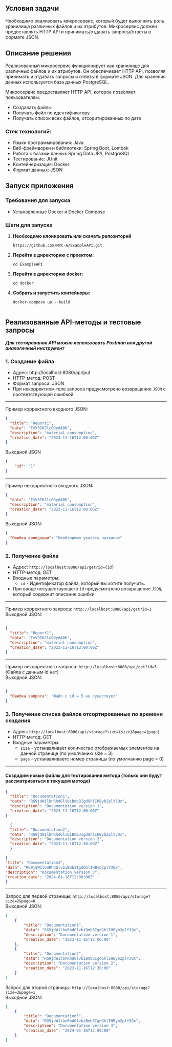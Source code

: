 ## Условия задачи

Необходимо реализовать микросервис, который будет выполнять роль хранилища различных файлов и их атрибутов.
Микросервис должен предоставлять HTTP API и принимать/отдавать запросы/ответы в формате JSON.


## Описание решения
Реализованный микросервис функционирует как хранилище для различных файлов и их атрибутов. Он обеспечивает HTTP API, позволяя принимать и отдавать запросы и ответы в формате JSON. Для хранения данных используется база данных PostgreSQL.  

Микросервис предоставляет HTTP API, которое позволяет пользователям:
- Создавать файлы
- Получать файл по идентификатору
- Получать список всех файлов, отсоритированных по дате

### Стек технологий:
+ Языки программирования: Java
+ Веб-фреймворки и библиотеки: Spring Boot, Lombok
+ Работа с базами данных Spring Data JPA, PostgreSQL
+ Тестирование: JUnit
+ Контейнеризация: Docker
+ Формат данных: JSON

## Запуск приложения

### Требования для запуска
* Установленные Docker и Docker Compose

### Шаги для запуска

1. **Необходимо клонировать или скачать репозиторий**
    ```shell
    https://github.com/MYC-A/ExampleAPI.git
2. **Перейти в директорию с проектом:**
    ```shell
   cd ExampleAPI
3. **Перейти в директорию docker:**
    ```shell
   cd docker
4. **Собрать и запустить контейнеры:** 
    ```shell
   docker-compose up --build


## Реализованные API-методы и тестовые запросы
___Для тестирования API можно использовать Postman или другой аналогичный инструмент___
### 1. Создание файла <br>
- Адрес: http://localhost:8080/api/put
- HTTP-метод: POST
- Формат запроса: JSON
- При некорректном теле запроса предусмотрено возвращение `JSON` c соответствующей ошибкой

___
Пример корректного входного JSON:
```json
{
  "title": "Report1",
  "data": "TmV3IHJlcG9ydA0K",
  "description": "material consumption",
  "creation_date": "2023-11-16T12:00:00Z"
}
```

Выходной JSON
```json
{
    "id": "1"
}
```
___
Пример некорректного входного JSON:
```json
{
  "data": "TmV3IHJlcG9ydA0K",
  "description": "material consumption",
  "creation_date": "2023-11-16T12:00:00Z"
}
```

Выходной JSON:
```json
{
  "Ошибка валидации": "Необходимо указать название"
}
```

### 2. Получение файла

- Адрес: `http://localhost:8080/api/get?id={id}`
- HTTP-метод: GET  
- Входные параметры:
    - `id` - Идентификатор файла, который вы хотите получить.  
- При вводе несуществующего `id` предусмотрено возвращение  `JSON`, который содержит описание ошибки
___
Пример корректного запроса: `http://localhost:8080/api/get?id=1`  
Выходной JSON:
```json

{
  "title": "Report1",
  "data": "TmV3IHJlcG9ydA0K",
  "description": "material consumption",
  "creation_date": "2023-11-16T12:00:00Z"
}
```
---
Пример некорректного запроса: `http://localhost:8080/api/get?id=5` (Файла с данным id нет)  
Выходной JSON:
```json

{
  "Ошибка запроса": "Файл с id = 5 не существует"
}
```

### 3. Получение списка файлов отсортированных по времени создания
- Адрес: `http://localhost:8080/api/storage?size={size}&page={page}`
- HTTP-метод: GET
- Входные параметры:
  - `size` - устанавливает количество отображаемых элементов на данной странице (по умолчанию size = 3)
  - `page` - устанавливаетс номер страницы (по умолчанию page = 0)
___
#### Создадим новые файлы для тестирования метода (только они будут рассматриваться в текущем методе)
```json
{
  "title": "Documentation1",
  "data": "RG9jdW1lbnRhdGlvbiBmb3IgdGhlIHByb2plY3Qx",
  "description": "Documentation version 1",
  "creation_date": "2023-11-16T12:00:00Z"
}
```
```json
  {
  "title": "Documentation2",
  "data": "RG9jdW1lbnRhdGlvbiBmb3IgdGhlIHByb2plY3Qx",
  "description": "Documentation version 2",
  "creation_date": "2023-11-16T12:30:00Z"
  }
```
  ```json
  {
  "title": "Documentation3",
  "data": "RG9jdW1lbnRhdGlvbiBmb3IgdGhlIHByb2plY3Qx",
  "description": "Documentation version 3",
  "creation_date": "2024-01-16T12:00:00Z"
  }
  ```
---
Запрос для первой страницы: `http://localhost:8080/api/storage?size=2&page=0`  
Выходной JSON:
```json
[
    {
        "title": "Documentation1",
        "data": "RG9jdW1lbnRhdGlvbiBmb3IgdGhlIHByb2plY3Qx",
        "description": "Documentation version 1",
        "creation_date": "2023-11-16T12:00:00"
    },
    {
        "title": "Documentation2",
        "data": "RG9jdW1lbnRhdGlvbiBmb3IgdGhlIHByb2plY3Qx",
        "description": "Documentation version 2",
        "creation_date": "2023-11-16T12:30:00"
    }
]
```

Запрос для второй страницы: `http://localhost:8080/api/storage?size=2&page=1`  
Выходной JSON:
```json
[
    {
        "title": "Documentation3",
        "data": "RG9jdW1lbnRhdGlvbiBmb3IgdGhlIHByb2plY3Qx",
        "description": "Documentation version 3",
        "creation_date": "2024-01-16T12:00:00"
    }
]
```
